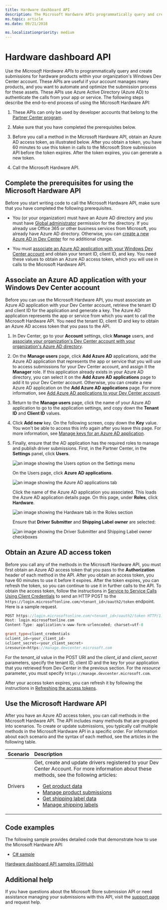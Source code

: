 ```yaml
---
title: Hardware dashboard API
description: The Microsoft Hardware APIs programmatically query and create submissions for hardware products within your organization's Windows Dev Center account.
ms.topic: article
ms.date: 09/21/2018

ms.localizationpriority: medium
---
```


# Hardware dashboard API

Use the *Microsoft Hardware APIs* to programmatically query and create submissions for hardware products within your organization's Windows Dev Center account. These APIs are useful if your account manages many products, and you want to automate and optimize the submission process for these assets. These APIs use Azure Active Directory (Azure AD) to authenticate the calls from your app or service.
The following steps describe the end-to-end process of using the Microsoft Hardware API:

1. These APIs can only be used by developer accounts that belong to the [Partner Center program](https://msdn.microsoft.com/windows/hardware/drivers/dashboard/get-started-with-the-hardware-dashboard).

2. Make sure that you have completed the prerequisites below.

3. Before you call a method in the Microsoft Hardware API, obtain an Azure AD access token, as illustrated below. After you obtain a token, you have 60 minutes to use this token in calls to the Microsoft Store submission API before the token expires. After the token expires, you can generate a new token.

4. Call the Microsoft Hardware API.

## Complete the prerequisites for using the Microsoft Hardware API

Before you start writing code to call the Microsoft Hardware API, make sure that you have completed the following prerequisites.

* You (or your organization) must have an Azure AD directory and you must have [Global administrator](http://go.microsoft.com/fwlink/?LinkId=746654)  permission for the directory. If you already use Office 365 or other business services from Microsoft, you already have Azure AD directory. Otherwise, you can [create a new Azure AD in Dev Center](https://docs.microsoft.com/windows/uwp/publish/associate-azure-ad-with-dev-center#create-a-brand-new-azure-ad-to-associate-with-your-dev-center-account) for no additional charge.

* You must [associate an Azure AD application with your Windows Dev Center account](https://docs.microsoft.com/windows/uwp/monetize/create-and-manage-submissions-using-windows-store-services#associate-an-azure-ad-application-with-your-windows-dev-center-account) and obtain your tenant ID, client ID, and key. You need these values to obtain an Azure AD access token, which you will use in calls to the Microsoft Hardware API.

## Associate an Azure AD application with your Windows Dev Center account

Before you can use the Microsoft Hardware API, you must associate an Azure AD application with your Dev Center account, retrieve the tenant ID and client ID for the application and generate a key. The Azure AD application represents the app or service from which you want to call the Microsoft Hardware API. You need the tenant ID, client ID and key to obtain an Azure AD access token that you pass to the API.

1. In Dev Center, go to your **Account** settings, click **Manage** users, and [associate your organization's Dev Center account with your organization's Azure AD directory](https://docs.microsoft.com/windows/uwp/publish/associate-azure-ad-with-dev-center).
2. On the **Manage users** page, click **Add Azure AD** applications, add the Azure AD application that represents the app or service that you will use to access submissions for your Dev Center account, and assign it the **Manager** role. If this application already exists in your Azure AD directory, you can select it on the **Add Azure AD applications** page to add it to your Dev Center account. Otherwise, you can create a new Azure AD application on the **Add Azure AD applications** page. For more information, see [Add Azure AD applications to your Dev Center account](https://docs.microsoft.com/windows/uwp/publish/add-users-groups-and-azure-ad-applications#azure-ad-applications).

3. Return to the **Manage users** page, click the name of your Azure AD application to go to the application settings, and copy down the **Tenant ID** and **Client ID** values.

4. Click **Add new** key. On the following screen, copy down the **Key** value. You won't be able to access this info again after you leave this page. For more information, see [Manage keys for an Azure AD application](https://docs.microsoft.com/windows/uwp/publish/add-users-groups-and-azure-ad-applications#manage-keys).

5. Finally, ensure that the AD application has the required roles to manage and publish driver submissions. First, in the Partner Center, in the **Settings** panel, click **Users**.

    ![an image showing the Users option on the Settings menu](images/settings-menu-users-option.png)

    On the Users page, click **Azure AD applications**.

    ![an image showing the Azure AD applications tab](images/azure-ad-applications-tab.png)

    Click the name of the Azure AD application you associated. This loads the Azure AD application details page. On this page, under **Roles**, click **Hardware**.

    ![an image showing the Hardware tab in the Roles section](images/hardware-tab-in-roles-section.png)

    Ensure that **Driver Submitter** and **Shipping Label owner** are selected:

    ![an image showing the Driver Submitter and Shipping Label owner checkboxes](images/driver-submitter-and-shipping-label-owners-checkboxes.png)

## Obtain an Azure AD access token

Before you call any of the methods in the Microsoft Hardware API, you must first obtain an Azure AD access token that you pass to the **Authorization** header of each method in the API. After you obtain an access token, you have 60 minutes to use it before it expires. After the token expires, you can refresh the token, so you can continue to use it in further calls to the API. To obtain the access token, follow the instructions in [Service to Service Calls Using Client Credentials](https://azure.microsoft.com/documentation/articles/active-directory-protocols-oauth-service-to-service/) to send an HTTP POST to the `https://login.microsoftonline.com/<tenant_id>/oauth2/token` endpoint. Here is a sample request.

```cpp
POST https://login.microsoftonline.com/<tenant_id>/oauth2/token HTTP/1.1
Host: login.microsoftonline.com
Content-Type: application/x-www-form-urlencoded; charset=utf-8

grant_type=client_credentials
&client_id=<your_client_id>
&client_secret=<your_client_secret>
&resource=https://manage.devcenter.microsoft.com
```

For the *tenant_id* value in the POST URI and the *client_id* and *client_secret* parameters, specify the tenant ID, client ID and the key for your application that you retrieved from Dev Center in the previous section. For the *resource* parameter, you must specify `https://manage.devcenter.microsoft.com`.

After your access token expires, you can refresh it by following the instructions in [Refreshing the access tokens](https://azure.microsoft.com/documentation/articles/active-directory-protocols-oauth-code/#refreshing-the-access-tokens).

## Use the Microsoft Hardware API

After you have an Azure AD access token, you can call methods in the Microsoft Hardware API. The API includes many methods that are grouped into scenarios. To create or update submissions, you typically call multiple methods in the Microsoft Hardware API in a specific order. For information about each scenario and the syntax of each method, see the articles in the following table.

| Scenario | Description |
|:--|:--|
| Drivers | Get, create and update drivers registered to your Dev Center Account. For more information about these methods, see the following articles:<ul><li>[Get product data](get-product-data.md)</li><li>[Manage product submissions](manage-product-submissions.md)</li><li>[Get shipping label data](get-shipping-labels.md)</li><li>[Manage shipping labels](manage-shipping-labels.md)</li></ul>|

## Code examples

The following sample provides detailed code that demonstrate how to use the Microsoft Hardware API:

* [C# sample](http://download.microsoft.com/download/C/F/4/CF404E53-87A0-4204-BA13-A64B09A237C1/HardwareApiCSharpSample.zip)

[Hardware dashboard API samples (GitHub)](https://aka.ms/hpc_async_api_samples)

## Additional help

If you have questions about the Microsoft Store submission API or need assistance managing your submissions with this API, visit the [support page](https://developer.microsoft.com/dashboard/account/help?returnUri=https://developer.microsoft.com/dashboard/hardware) and request help.
